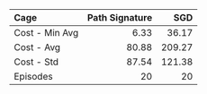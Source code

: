 |           Cage |   Path Signature |    SGD |
|:---------------|-----------------:|-------:|
| Cost - Min Avg |             6.33 |  36.17 |
| Cost - Avg     |            80.88 | 209.27 |
| Cost - Std     |            87.54 | 121.38 |
| Episodes       |            20    |  20    |